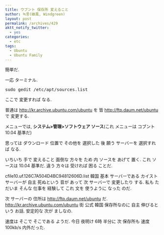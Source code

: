 ```yaml
---
title: ウブント 保存所 変えること
author: 녹풍(綠風, Windgreen)
layout: post
permalink: /archives/429
aktt_notify_twitter:
  - yes
categories:
  - etc
tags:
  - Ubuntu
  - Ubuntu Family
---
```

簡単だ.

一応 ターミナル.</p> 

<pre class="brush:plain">sudo gedit /etc/apt/sources.list</pre></p> 

ここで 変更すれば なる.

普通は http://kr.archive.ubuntu.com/ubuntu を 皆 http://ftp.daum.net/ubuntu で 変更する.

メニューでは, <span style="font-weight: bold;">システム>管理>ソフトウェア ソース</span>(これ メニューは コブント 10.04 基準だ)

思っては ダウンロード 位置で その他を 選択した 後 願う サーバーを 選択すれば なる.

いちいち 手で 変えること 面倒な 方々を ため 内 ソースを あげて 置く. これ ソースは 10.04 基準だ. 違う 方々は 受ければ 困る ことだ.

<a target="_top" href="http://dl.dropboxusercontent.com/u/15546257/blog/mytory/old-images/1/cfile10.uf.126C7A504D4BC94812606D.list" class="aligncenter"></a>cfile10.uf.126C7A504D4BC94812606D.list 韓国 基本 サーバーである カイスト サーバーが 自主 死ぬという 音が あって 次 サーバーで 変更したり する. 私も ただいま そんな 仕事を 経験して これ 文を 使うように なった のだ.

次 サーバーの 住所は http://ftp.daum.net/ubuntu だ. http://kr.archive.ubuntu.com/ubuntu 街 公式 韓国 保存所なのに 自主 伸びるという お話. 安定的な 次が ましなの.

速度は そこで そこである ようだ. 今日 夜明け 6時 半分に 次 保存所も 速度 100kb/s 内外だった.